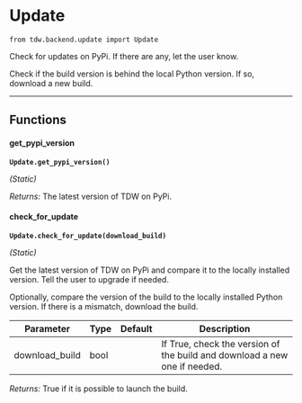 # Update

`from tdw.backend.update import Update`

Check for updates on PyPi. If there are any, let the user know.

Check if the build version is behind the local Python version. If so, download a new build.

***

## Functions

#### get_pypi_version

**`Update.get_pypi_version()`**

_(Static)_

_Returns:_  The latest version of TDW on PyPi.

#### check_for_update

**`Update.check_for_update(download_build)`**

_(Static)_

Get the latest version of TDW on PyPi and compare it to the locally installed version.
Tell the user to upgrade if needed.

Optionally, compare the version of the build to the locally installed Python version.
If there is a mismatch, download the build.


| Parameter | Type | Default | Description |
| --- | --- | --- | --- |
| download_build |  bool |  | If True, check the version of the build and download a new one if needed. |

_Returns:_  True if it is possible to launch the build.

